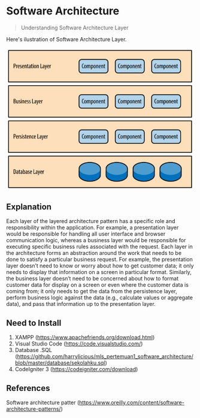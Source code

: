 # Software Architecture
> Understanding Software Architecture Layer


Here's ilustration of Software Architecture Layer.

![](software_architecture.png)

## Explanation

Each layer of the layered architecture pattern has a specific role and responsibility within the application. For example, a presentation layer would be responsible for handling all user interface and browser communication logic, whereas a business layer would be responsible for executing specific business rules associated with the request. Each layer in the architecture forms an abstraction around the work that needs to be done to satisfy a particular business request. For example, the presentation layer doesn’t need to know or worry about how to get customer data; it only needs to display that information on a screen in particular format. Similarly, the business layer doesn’t need to be concerned about how to format customer data for display on a screen or even where the customer data is coming from; it only needs to get the data from the persistence layer, perform business logic against the data (e.g., calculate values or aggregate data), and pass that information up to the presentation layer.  

## Need to Install

1. XAMPP (<https://www.apachefriends.org/download.html>)
2. Visual Studio Code (<https://code.visualstudio.com/>)
3. Database .SQL (<https://github.com/harrylicious/mls_pertemuan1_software_architecture/blob/master/database/sekolahku.sql>)
4. CodeIgniter 3 (<https://codeigniter.com/download>)

## References
Software architecture patter (<https://www.oreilly.com/content/software-architecture-patterns/>)